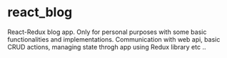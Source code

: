 # react_blog
React-Redux blog app. 
Only for personal purposes with some basic functionalities and implementations. 
Communication with web api, basic CRUD actions, managing state throgh app using Redux library etc ..

